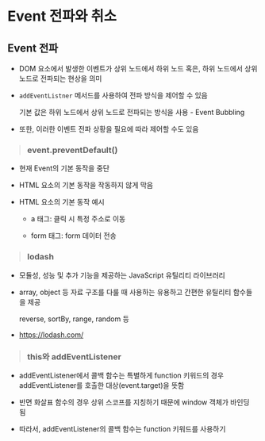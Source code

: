 # Event 전파와 취소

## Event 전파

- DOM 요소에서 발생한 이벤트가 상위 노드에서 하위 노드 혹은, 하위 노드에서 상위 노드로 전파되는 현상을 의미

- `addEventListner` 메서드를 사용하여 전파 방식을 제어할 수 있음

  기본 값은 하위 노드에서 상위 노드로 전파되는 방식을 사용 - Event Bubbling

- 또한, 이러한 이벤트 전파 상황을 필요에 따라 제어할 수도 있음

> ### event.preventDefault()

  - 현재 Event의 기본 동작을 중단

  - HTML 요소의 기본 동작을 작동하지 않게 막음

  - HTML 요소의 기본 동작 예시

    - a 태그: 클릭 시 특정 주소로 이동

    - form 태그: form 데이터 전송

> ### lodash

  - 모듈성, 성능 및 추가 기능을 제공하는 JavaScript 유틸리티 라이브러리

  - array, object 등 자료 구조를 다룰 때 사용하는 유용하고 간편한 유틸리티 함수들을 제공

    reverse, sortBy, range, random 등
  
  - https://lodash.com/

> ### this와 addEventListener

  - addEventListener에서 콜백 함수는 특별하게 function 키워드의 경우 addEventListener를 호출한 대상(event.target)을 뜻함

  - 반면 화살표 함수의 경우 상위 스코프를 지칭하기 때문에 window 객체가 바인딩 됨

  - 따라서, addEventListener의 콜백 함수는 function 키워드를 사용하기